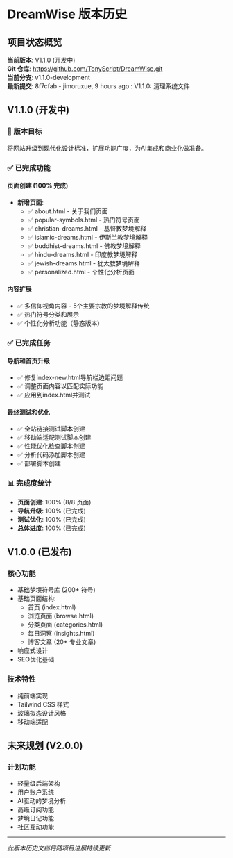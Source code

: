# DreamWise 版本历史

## 项目状态概览

**当前版本**: V1.1.0 (开发中)  
**Git 仓库**: https://github.com/TonyScript/DreamWise.git  
**当前分支**: v1.1.0-development  
**最新提交**: 8f7cfab - jimoruxue, 9 hours ago : V1.1.0: 清理系统文件

## V1.1.0 (开发中)

### 🎯 版本目标
将网站升级到现代化设计标准，扩展功能广度，为AI集成和商业化做准备。

### ✅ 已完成功能

#### 页面创建 (100% 完成)
- **新增页面**:
  - ✅ about.html - 关于我们页面
  - ✅ popular-symbols.html - 热门符号页面
  - ✅ christian-dreams.html - 基督教梦境解释
  - ✅ islamic-dreams.html - 伊斯兰教梦境解释
  - ✅ buddhist-dreams.html - 佛教梦境解释
  - ✅ hindu-dreams.html - 印度教梦境解释
  - ✅ jewish-dreams.html - 犹太教梦境解释
  - ✅ personalized.html - 个性化分析页面

#### 内容扩展
- ✅ 多信仰视角内容 - 5个主要宗教的梦境解释传统
- ✅ 热门符号分类和展示
- ✅ 个性化分析功能（静态版本）

### ✅ 已完成任务

#### 导航和首页升级
- ✅ 修复index-new.html导航栏边距问题
- ✅ 调整页面内容以匹配实际功能
- ✅ 应用到index.html并测试

#### 最终测试和优化
- ✅ 全站链接测试脚本创建
- ✅ 移动端适配测试脚本创建
- ✅ 性能优化检查脚本创建
- ✅ 分析代码添加脚本创建
- ✅ 部署脚本创建

### 📊 完成度统计
- **页面创建**: 100% (8/8 页面)
- **导航升级**: 100% (已完成)
- **测试优化**: 100% (已完成)
- **总体进度**: 100% (已完成)

## V1.0.0 (已发布)

### 核心功能
- 基础梦境符号库 (200+ 符号)
- 基础页面结构:
  - 首页 (index.html)
  - 浏览页面 (browse.html)
  - 分类页面 (categories.html)
  - 每日洞察 (insights.html)
  - 博客文章 (20+ 专业文章)
- 响应式设计
- SEO优化基础

### 技术特性
- 纯前端实现
- Tailwind CSS 样式
- 玻璃拟态设计风格
- 移动端适配

## 未来规划 (V2.0.0)

### 计划功能
- 轻量级后端架构
- 用户账户系统
- AI驱动的梦境分析
- 高级订阅功能
- 梦境日记功能
- 社区互动功能

---

*此版本历史文档将随项目进展持续更新*